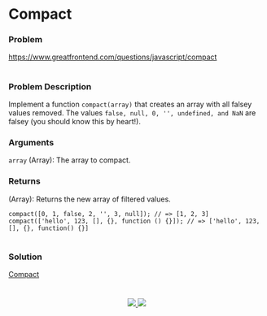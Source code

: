 # Compact

### Problem

https://www.greatfrontend.com/questions/javascript/compact

#

### Problem Description

Implement a function `compact(array)` that creates an array with all falsey values removed. The values `false, null, 0, '', undefined, and NaN` are falsey (you should know this by heart!).


### Arguments

`array` (Array): The array to compact.

### Returns
(Array): Returns the new array of filtered values.


```
compact([0, 1, false, 2, '', 3, null]); // => [1, 2, 3]
compact(['hello', 123, [], {}, function () {}]); // => ['hello', 123, [], {}, function() {}]

```


#

### Solution

[Compact](./compact.js)

#

<p align="center">
	<a href="https://github.com/ghoshsuman845" alt="Github" title="github">
       <img src="https://img.shields.io/badge/Followe_Me_For_More_Useful_Repos-15k?style=for-the-badge&color=2088FF&logo=github&logoColor=fff"/>
    </a>
    <a href="https://github.com/ghoshsuman845/ghoshsuman845" alt="Github Stars" title="Star Mark Repo">
        <img src="https://img.shields.io/badge/Shower_stars_if_you_like_my_repos-15k?style=for-the-badge&color=ffd000&logo=apachespark&logoColor=black"/>
    </a>
</p>
